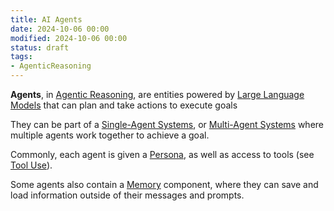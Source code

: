 ```yaml
---
title: AI Agents
date: 2024-10-06 00:00
modified: 2024-10-06 00:00
status: draft
tags:
- AgenticReasoning
---
```


**Agents**, in [Agentic Reasoning](agentic-reasoning.md), are entities powered by [Large Language Models](large-language-models.md) that can plan and take actions to execute goals

They can be part of a [Single-Agent Systems](single-agent-systems.md), or [Multi-Agent Systems](multi-agent-systems.md) where multiple agents work together to achieve a goal.

Commonly, each agent is given a [Persona](../../../permanent/persona-prompt-engineering.md), as well as access to tools (see [Tool Use](tool-use.md)).

Some agents also contain a [Memory](memory.md) component, where they can save and load information outside of their messages and prompts.
